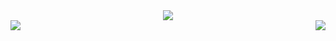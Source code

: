 <center>
<img src="https://fs.treelar.xyz/identity/Banner2024.png" />
</center>

<img align="left" src="https://github-readme-stats.vercel.app/api?username=ninjawarrior1337&theme=dark"/>
<img align="right" src="https://github-readme-stats.vercel.app/api/top-langs/?username=ninjawarrior1337&theme=dark"/>


<!--
**ninjawarrior1337/ninjawarrior1337** is a ✨ _special_ ✨ repository because its `README.md` (this file) appears on your GitHub profile.

Here are some ideas to get you started:

- 🔭 I’m currently working on ...
- 🌱 I’m currently learning ...
- 👯 I’m looking to collaborate on ...
- 🤔 I’m looking for help with ...
- 💬 Ask me about ...
- 📫 How to reach me: ...
- 😄 Pronouns: ...
- ⚡ Fun fact: ...
-->
